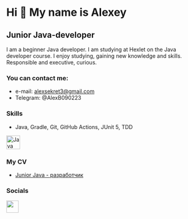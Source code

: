 Hi 👋 My name is Alexey
=======================

Junior Java-developer
---------------------

I am a beginner Java developer. I am studying at Hexlet on the Java developer course. I enjoy studying, gaining new knowledge and skills. Responsible and executive, curious.

### You can contact me:
- e-mail: alexsekret3@gmail.com
- Telegram: @AlexB090223

### Skills
- Java, Gradle, Git, GitHub Actions, JUnit 5, TDD

<p align="left">
<a href="https://www.oracle.com/java/" target="_blank" rel="noreferrer"><img src="https://raw.githubusercontent.com/danielcranney/readme-generator/main/public/icons/skills/java-colored.svg" width="36" height="36" alt="Java" /></a>
</p>

### My CV
- [Junior Java - разработчик](https://cv.hexlet.io/ru/resumes/8841)

### Socials

<p align="left"> <a href="https://www.github.com/AlexSekret" target="_blank" rel="noreferrer"> <picture> <source media="(prefers-color-scheme: dark)" srcset="https://raw.githubusercontent.com/danielcranney/readme-generator/main/public/icons/socials/github-dark.svg" /> <source media="(prefers-color-scheme: light)" srcset="https://raw.githubusercontent.com/danielcranney/readme-generator/main/public/icons/socials/github.svg" /> <img src="https://raw.githubusercontent.com/danielcranney/readme-generator/main/public/icons/socials/github.svg" width="32" height="32" /> </picture> </a></p>
<!---
AlexSekret/AlexSekret is a ✨ special ✨ repository because its `README.md` (this file) appears on your GitHub profile.
You can click the Preview link to take a look at your changes.
--->
